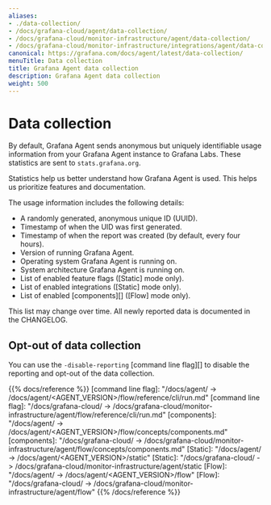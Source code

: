 ```yaml
---
aliases:
- ./data-collection/
- /docs/grafana-cloud/agent/data-collection/
- /docs/grafana-cloud/monitor-infrastructure/agent/data-collection/
- /docs/grafana-cloud/monitor-infrastructure/integrations/agent/data-collection/
canonical: https://grafana.com/docs/agent/latest/data-collection/
menuTitle: Data collection
title: Grafana Agent data collection
description: Grafana Agent data collection
weight: 500
---
```


# Data collection

By default, Grafana Agent sends anonymous but uniquely identifiable usage information from
your Grafana Agent instance to Grafana Labs. These statistics are sent to `stats.grafana.org`.

Statistics help us better understand how Grafana Agent is used. This helps us prioritize features and documentation.

The usage information includes the following details:

* A randomly generated, anonymous unique ID (UUID).
* Timestamp of when the UID was first generated.
* Timestamp of when the report was created (by default, every four hours).
* Version of running Grafana Agent.
* Operating system Grafana Agent is running on.
* System architecture Grafana Agent is running on.
* List of enabled feature flags ([Static] mode only).
* List of enabled integrations ([Static] mode only).
* List of enabled [components][] ([Flow] mode only).

This list may change over time. All newly reported data is documented in the CHANGELOG.

## Opt-out of data collection

You can use the `-disable-reporting` [command line flag][] to disable the reporting and opt-out of the data collection.

{{% docs/reference %}}
[command line flag]: "/docs/agent/ -> /docs/agent/<AGENT_VERSION>/flow/reference/cli/run.md"
[command line flag]: "/docs/grafana-cloud/ -> /docs/grafana-cloud/monitor-infrastructure/agent/flow/reference/cli/run.md"
[components]: "/docs/agent/ -> /docs/agent/<AGENT_VERSION>/flow/concepts/components.md"
[components]: "/docs/grafana-cloud/ -> /docs/grafana-cloud/monitor-infrastructure/agent/flow/concepts/components.md"
[Static]: "/docs/agent/ -> /docs/agent/<AGENT_VERSION>/static"
[Static]: "/docs/grafana-cloud/ -> /docs/grafana-cloud/monitor-infrastructure/agent/static
[Flow]: "/docs/agent/ -> /docs/agent/<AGENT_VERSION>/flow"
[Flow]: "/docs/grafana-cloud/ -> /docs/grafana-cloud/monitor-infrastructure/agent/flow"
{{% /docs/reference %}}